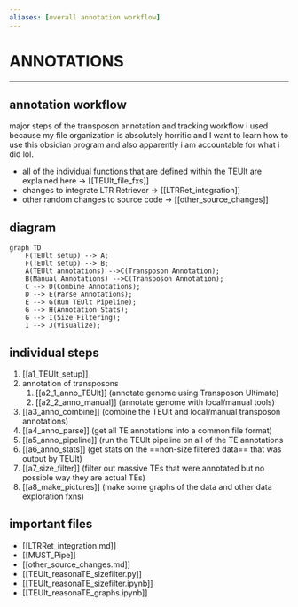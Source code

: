 ```yaml
---
aliases: [overall annotation workflow]
---
```

# ANNOTATIONS
---

## annotation workflow
major steps of the transposon annotation and tracking workflow i used because my file organization is absolutely horrific and I want to learn how to use this obsidian program and also apparently i am accountable for what i did lol.

- all of the individual functions that are defined within the TEUlt are explained here -> [[TEUlt_file_fxs]]
- changes to integrate LTR Retriever -> [[LTRRet_integration]]
- other random changes to source code -> [[other_source_changes]]

## diagram
``` mermaid 
graph TD
	F(TEUlt setup) --> A;
	F(TEUlt setup) --> B;
	A(TEUlt annotations) -->C(Transposon Annotation);
	B(Manual Annotations) -->C(Transposon Annotation);
	C --> D(Combine Annotations);
	D --> E(Parse Annotations);
	E --> G(Run TEUlt Pipeline);
	G --> H(Annotation Stats);
	G --> I(Size Filtering);
	I --> J(Visualize);

```



## individual steps
1. [[a1_TEUlt_setup]]
2. annotation of transposons
	1. [[a2_1_anno_TEUlt]] (annotate genome using Transposon Ultimate)
	2. [[a2_2_anno_manual]] (annotate genome with local/manual tools)
3. [[a3_anno_combine]] (combine the TEUlt and local/manual transposon annotations)
4. [[a4_anno_parse]] (get all TE annotations into a common file format)
5. [[a5_anno_pipeline]] (run the TEUlt pipeline on all of the TE annotations
6. [[a6_anno_stats]] (get stats on the ==non-size filtered data== that was output by TEUlt)
7. [[a7_size_filter]] (filter out massive TEs that were annotated but no possible way they are actual TEs)
8. [[a8_make_pictures]] (make some graphs of the data and other data exploration fxns)


## important files
- [[LTRRet_integration.md]]
- [[MUST_Pipe]]
- [[other_source_changes.md]]
- [[TEUlt_reasonaTE_sizefilter.py]]
- [[TEUlt_reasonaTE_sizefilter.ipynb]]
- [[TEUlt_reasonaTE_graphs.ipynb]]